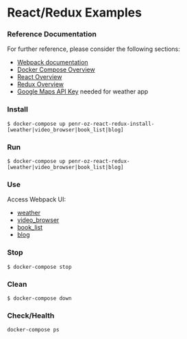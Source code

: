 # React/Redux Examples

### Reference Documentation
For further reference, please consider the following sections:

* [Webpack documentation](https://webpack.js.org/)
* [Docker Compose Overview](https://docs.docker.com/compose/overview/) 
* [React Overview](https://reactjs.org/)
* [Redux Overview](https://redux.js.org/)
* [Google Maps API Key](https://developers.google.com/maps/documentation/javascript/error-messages#no-api-keys) needed for weather app

### Install
```
$ docker-compose up penr-oz-react-redux-install-[weather|video_browser|book_list|blog]
```

### Run
```
$ docker-compose up penr-oz-react-redux-[weather|video_browser|book_list|blog]
```

### Use
Access Webpack UI:
- [weather](http://localhost:8080)
- [video_browser](http://localhost:8081)
- [book_list](http://localhost:8082)
- [blog](http://localhost:8083)

### Stop
```
$ docker-compose stop
```

### Clean
```
$ docker-compose down
```

### Check/Health
```
docker-compose ps
```